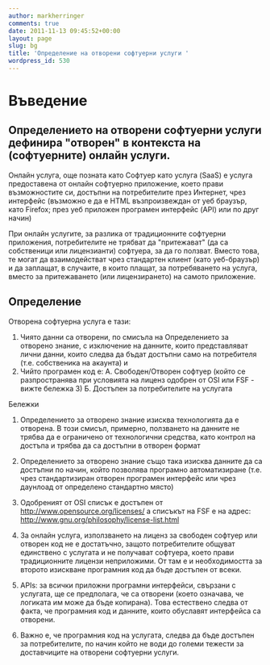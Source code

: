 ```yaml
---
author: markherringer
comments: true
date: 2011-11-13 09:45:52+00:00
layout: page
slug: bg
title: 'Определение на отворени софтуерни услуги '
wordpress_id: 530
---
```


# Въведение

## Определението на отворени софтуерни услуги дефинира "отворен" в контекста на (софтуерните) онлайн услуги.

Онлайн услуга, още позната като Софтуер като услуга (SaaS) е услуга предоставена от онлайн софтуерно приложение, което прави възможностите си, достъпни на потребителите през Интернет, чрез интерфейс (възможно е да е HTML възпроизвеждан от уеб браузър, като Firefox; през уеб приложен програмен интерфейс (API) или по друг начин)

При онлайн услугите, за разлика от традиционните софтуерни приложения, потребителите не трябват да "притежават" (да са собственици или лицензианти) софтуера, за да го ползват. Вместо това, те могат да взаимодействат чрез стандартен клиент (като уеб-браузър) и да заплащат, в случаите, в които плащат, за потребяването на услуга, вместо за притежаването (или лицензирането) на самото приложение.

## Определение

Отворена софтуерна услуга е тази:
1. Чиято данни са отворени, по смисъла на Определението за отворено знание, с изключение на данните, които представляват лични данни, които следва да бъдат достъпни само на потребителя (т.е. собственика на акаунта) и
2. Чийто програмен код е:
А. Свободен/Отворен софтуер (който се разпространява при условията на лиценз одобрен от OSI или FSF - вижте бележка 3)
Б. Достъпен за потребителите на услугата


Бележки
1. Определението за отворено знание изисква технологията да е отворена. В този смисъл, примерно, ползването на данните не трябва да е ограничено от технологични средства, като контрол на достъпа и трябва да са достъпни в отворен формат

2. Определението за отворено знание също така изисква данните да са достъпни по начин, който позволява програмно автоматизиране (т.е. чрез стандартизиран отворен програмен интерфейс или чрез даунлоад от определено стандартно място)

3. Одобреният от OSI списък е достъпен от http://www.opensource.org/licenses/ а списъкът на FSF е на адрес: http://www.gnu.org/philosophy/license-list.html

4. За онлайн услуга, използването на лиценз за свободен софтуер или отворен код не е достатъчно, защото потребителите общуват единствено с услугата и не получават софтуера, което прави традиционните лицензи неприложими. От там е и необходимостта за второто изискване програмния код да бъде достъпен от всеки.

5. APIs: за всички приложни програмни интерфейси, свързани с услугата, ще се предполага, че са отворени (което означава, че логиката им може да бъде копирана). Това естествено следва от факта, че програмния код и данните, които обуславят интерфейса са отворени.

6. Важно е, че програмния код на услугата, следва да бъде достъпен за потребителите, по начин който не води до големи тежести за доставчиците на отворени софтуерни услуги.

